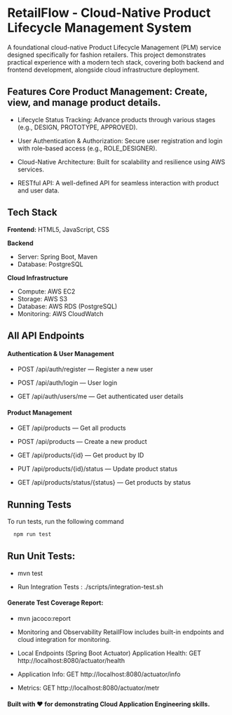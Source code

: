 
# RetailFlow - Cloud-Native Product Lifecycle Management System
A foundational cloud-native Product Lifecycle Management (PLM) service designed specifically for fashion retailers. This project demonstrates practical experience with a modern tech stack, covering both backend and frontend development, alongside cloud infrastructure deployment.


## Features Core Product Management: Create, view, and manage product details.

- Lifecycle Status Tracking: Advance products through various stages (e.g., DESIGN, PROTOTYPE, APPROVED).

- User Authentication & Authorization: Secure user registration and login with role-based access (e.g., ROLE_DESIGNER).

- Cloud-Native Architecture: Built for scalability and resilience using AWS services.

- RESTful API: A well-defined API for seamless interaction with product and user data.

## Tech Stack 

**Frontend:** HTML5, JavaScript, CSS

**Backend**
- Server: Spring Boot, Maven
- Database: PostgreSQL

**Cloud Infrastructure**
- Compute: AWS EC2
- Storage: AWS S3
- Database: AWS RDS (PostgreSQL)
- Monitoring: AWS CloudWatch
## All API Endpoints

#### Authentication & User Management
- POST /api/auth/register — Register a new user

- POST /api/auth/login — User login

- GET /api/auth/users/me — Get authenticated user details

#### Product Management
- GET /api/products — Get all products

- POST /api/products — Create a new product

- GET /api/products/{id} — Get product by ID

- PUT /api/products/{id}/status — Update product status

- GET /api/products/status/{status} — Get products by status


## Running Tests

To run tests, run the following command

```bash
  npm run test
```

## Run Unit Tests:

- mvn test

- Run Integration Tests : ./scripts/integration-test.sh

#### Generate Test Coverage Report:

- mvn jacoco:report

- Monitoring and Observability RetailFlow includes built-in endpoints and cloud integration for monitoring.

- Local Endpoints (Spring Boot Actuator) Application Health: GET http://localhost:8080/actuator/health

- Application Info: GET http://localhost:8080/actuator/info

- Metrics: GET http://localhost:8080/actuator/metr

#### Built with ❤️ for demonstrating Cloud Application Engineering skills.
